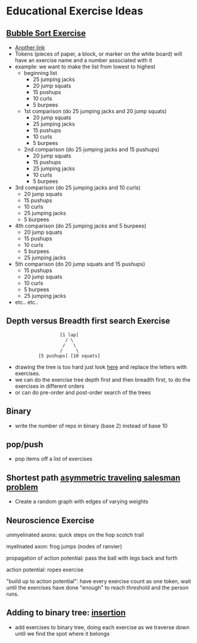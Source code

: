 # Educational Exercise Ideas
## [Bubble Sort Exercise](https://en.wikipedia.org/wiki/Bubble_sort)
  - [Another link](http://interactivepython.org/runestone/static/pythonds/SortSearch/TheBubbleSort.html)
  - Tokens (pieces of paper, a block, or marker on the white board) will have
    an exercise name and a number associated with it
  - example: we want to make the list from lowest to highest
    - beginning list
      - 25 jumping jacks
      - 20 jump squats
      - 15 pushups
      - 10 curls
      - 5 burpees
    - 1st comparison (do 25 jumping jacks and 20 jump squats)
      - 20 jump squats
      - 25 jumping jacks
      - 15 pushups
      - 10 curls
      - 5 burpees
    - 2nd comparison (do 25 jumping jacks and 15 pushups)
      - 20 jump squats
      - 15 pushups
      - 25 jumping jacks
      - 10 curls
      - 5 burpees
   - 3rd comparison (do 25 jumping jacks and 10 curls)
      - 20 jump squats
      - 15 pushups
      - 10 curls
      - 25 jumping jacks
      - 5 burpees
  - 4th comparison (do 25 jumping jacks and 5 burpees)
      - 20 jump squats
      - 15 pushups
      - 10 curls
      - 5 burpees
      - 25 jumping jacks
  - 5th comparison (do 20 jump squats and 15 pushups)
      - 15 pushups
      - 20 jump squats
      - 10 curls
      - 5 burpees
      - 25 jumping jacks
  - etc.. etc..

## Depth versus Breadth first search Exercise
                        [1 lap]
                          / \
                         /   \
                        /     \
                [5 pushups] [10 squats]

- drawing the tree is too hard just look [here](https://medium.com/basecs/demystifying-depth-first-search-a7c14cccf056)
and replace the letters with exercises.
- we can do the exercise tree depth first and then breadth first, to do the exercises
in different orders
- or can do pre-order and post-order search of the trees

## Binary
- write the number of reps in binary (base 2) instead of base 10

## pop/push
- pop items off a list of exercises

## Shortest path [asymmetric traveling salesman problem](https://www.quantamagazine.org/one-way-salesman-finds-fast-path-home-20171005/)
- Create a random graph with edges of varying weights

## Neuroscience Exercise
unmyelinated axons: quick steps on the hop scotch trail

myelinated axon: frog jumps (nodes of ranvier)

propagation of action potential: pass the ball with legs back and forth

action potential: ropes exercise

"build up to action potential": have every exercise count as one token, wait until
the exercises have done "enough" to reach threshold and the person runs.

## Adding to binary tree: [insertion](https://www.geeksforgeeks.org/binary-search-tree-set-1-search-and-insertion/)
- add exercises to binary tree, doing each exercise as we traverse down until
  we find the spot where it belongs
